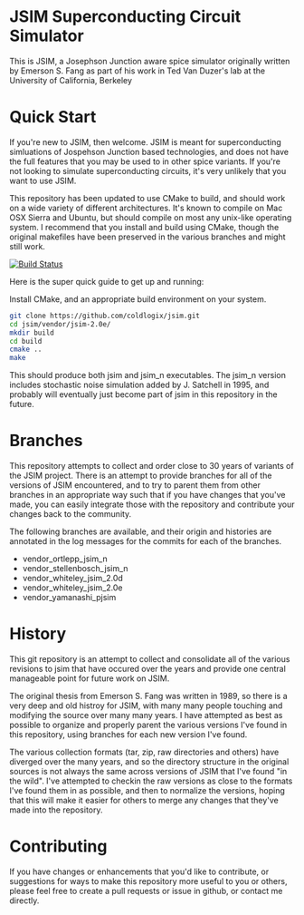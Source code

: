JSIM Superconducting Circuit Simulator
======================================

This is JSIM, a Josephson Junction aware spice simulator
originally written by Emerson S. Fang as part of his work
in Ted Van Duzer's lab at the University of California, Berkeley

Quick Start
===========

If you're new to JSIM, then welcome.  JSIM is meant for superconducting
simluations of Jospehson Junction based technologies, and does not
have the full features that you may be used to in other spice variants.
If you're not looking to simulate superconducting circuits, it's very
unlikely that you want to use JSIM.

This repository has been updated to use CMake to build, and should work
on a wide variety of different architectures.  It's known to compile on
Mac OSX Sierra and Ubuntu, but should compile on most any unix-like
operating system.  I recommend that you install and build using CMake,
though the original makefiles have been preserved in the various branches
and might still work.

[![Build Status](https://travis-ci.org/coldlogix/jsim.svg?branch=master)](https://travis-ci.org/coldlogix/jsim)

Here is the super quick guide to get up and running:

Install CMake, and an appropriate build environment on your system.
```bash
git clone https://github.com/coldlogix/jsim.git
cd jsim/vendor/jsim-2.0e/
mkdir build
cd build
cmake ..
make
```

This should produce both jsim and jsim_n executables.  The jsim_n
version includes stochastic noise simulation added by J. Satchell in 1995,
and probably will eventually just become part of jsim in this repository
in the future.

Branches
========

This repository attempts to collect and order close to 30 years of
variants of the JSIM project.  There is an attempt to provide branches
for all of the versions of JSIM encountered, and to try to parent them
from other branches in an appropriate way such that if you have changes
that you've made, you can easily integrate those with the repository
and contribute your changes back to the community.

The following branches are available, and their origin and histories are
annotated in the log messages for the commits for each of the branches.

*  vendor_ortlepp_jsim_n
*  vendor_stellenbosch_jsim_n
*  vendor_whiteley_jsim_2.0d
*  vendor_whiteley_jsim_2.0e
*  vendor_yamanashi_pjsim

History
=======

This git repository is an attempt to collect and consolidate all
of the various revisions to jsim that have occured over the years
and provide one central manageable point for future work on JSIM.

The original thesis from Emerson S. Fang was written in 1989, so
there is a very deep and old histroy for JSIM, with many many people
touching and modifying the source over many many years.  I have
attempted as best as possible to organize and properly parent the 
various versions I've found in this repository, using branches for
each new version I've found.

The various collection formats (tar, zip, raw directories and others)
have diverged over the many years, and so the directory structure in
the original sources is not always the same across versions of JSIM
that I've found "in the wild". I've attempted to checkin the raw
versions as close to the formats I've found them in as possible, and
then to normalize the versions, hoping that this will make it easier
for others to merge any changes that they've made into the repository.

Contributing
============

If you have changes or enhancements that you'd like to contribute,
or suggestions for ways to make this repository more useful to you
or others, please feel free to create a pull requests or issue in
github, or contact me directly.

